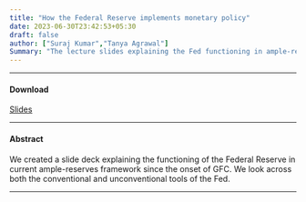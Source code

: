 ```yaml
---
title: "How the Federal Reserve implements monetary policy"
date: 2023-06-30T23:42:53+05:30
draft: false
author: ["Suraj Kumar","Tanya Agrawal"]
Summary: "The lecture slides explaining the Fed functioning in ample-reserves framework after the GFC"
---
```


---
#### Download
[Slides](https://bc0-my.sharepoint.com/:b:/g/personal/kumasu_bc_edu/EbE1bi_m5-BGleS6Ro2438IBH2Bk0VpBmwY3HAu4xjxLDA)

---

#### Abstract

We created a slide deck explaining the functioning of the Federal Reserve in current ample-reserves framework since the onset of GFC. We look across both the conventional and unconventional tools of the Fed. 

---